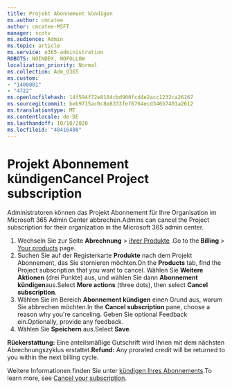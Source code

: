 ```yaml
---
title: Projekt Abonnement kündigen
ms.author: cmcatee
author: cmcatee-MSFT
manager: scotv
ms.audience: Admin
ms.topic: article
ms.service: o365-administration
ROBOTS: NOINDEX, NOFOLLOW
localization_priority: Normal
ms.collection: Adm_O365
ms.custom:
- "1400001"
- "4722"
ms.openlocfilehash: 14f594f72e8104cbd900fcd4e2acc1232ca26167
ms.sourcegitcommit: beb9715ac0c8e8333fef6764ecd346b7401a2612
ms.translationtype: MT
ms.contentlocale: de-DE
ms.lasthandoff: 10/10/2020
ms.locfileid: "48416480"
---
```

# <a name="cancel-project-subscription"></a><span data-ttu-id="6a688-102">Projekt Abonnement kündigen</span><span class="sxs-lookup"><span data-stu-id="6a688-102">Cancel Project subscription</span></span>

<span data-ttu-id="6a688-103">Administratoren können das Projekt Abonnement für Ihre Organisation im Microsoft 365 Admin Center abbrechen.</span><span class="sxs-lookup"><span data-stu-id="6a688-103">Admins can cancel the Project subscription for their organization in the Microsoft 365 admin center.</span></span>

1. <span data-ttu-id="6a688-104">Wechseln Sie zur Seite **Abrechnung** \> [ihrer Produkte](https://go.microsoft.com/fwlink/p/?linkid=842054) .</span><span class="sxs-lookup"><span data-stu-id="6a688-104">Go to the **Billing** \> [Your products](https://go.microsoft.com/fwlink/p/?linkid=842054) page.</span></span>
2. <span data-ttu-id="6a688-105">Suchen Sie auf der Registerkarte **Produkte** nach dem Projekt Abonnement, das Sie stornieren möchten.</span><span class="sxs-lookup"><span data-stu-id="6a688-105">On the **Products** tab, find the Project subscription that you want to cancel.</span></span> <span data-ttu-id="6a688-106">Wählen Sie **Weitere Aktionen** (drei Punkte) aus, und wählen Sie dann **Abonnement kündigen**aus.</span><span class="sxs-lookup"><span data-stu-id="6a688-106">Select **More actions** (three dots), then select **Cancel subscription**.</span></span>
3. <span data-ttu-id="6a688-107">Wählen Sie im Bereich **Abonnement kündigen** einen Grund aus, warum Sie abbrechen möchten.</span><span class="sxs-lookup"><span data-stu-id="6a688-107">In the **Cancel subscription** pane, choose a reason why you're canceling.</span></span> <span data-ttu-id="6a688-108">Geben Sie optional Feedback ein.</span><span class="sxs-lookup"><span data-stu-id="6a688-108">Optionally, provide any feedback.</span></span>
4. <span data-ttu-id="6a688-109">Wählen Sie **Speichern** aus.</span><span class="sxs-lookup"><span data-stu-id="6a688-109">Select **Save**.</span></span>

<span data-ttu-id="6a688-110">**Rückerstattung:** Eine anteilsmäßige Gutschrift wird Ihnen mit dem nächsten Abrechnungszyklus erstattet.</span><span class="sxs-lookup"><span data-stu-id="6a688-110">**Refund:** Any prorated credit will be returned to you within the next billing cycle.</span></span>

<span data-ttu-id="6a688-111">Weitere Informationen finden Sie unter [kündigen Ihres Abonnements](https://docs.microsoft.com/microsoft-365/commerce/subscriptions/cancel-your-subscription).</span><span class="sxs-lookup"><span data-stu-id="6a688-111">To learn more, see [Cancel your subscription](https://docs.microsoft.com/microsoft-365/commerce/subscriptions/cancel-your-subscription).</span></span>